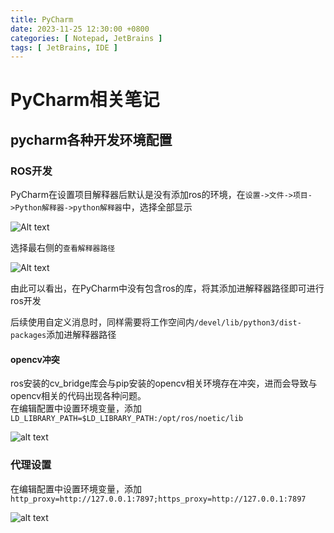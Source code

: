 ```yaml
---
title: PyCharm
date: 2023-11-25 12:30:00 +0800
categories: [ Notepad, JetBrains ]
tags: [ JetBrains, IDE ]
---
```


# PyCharm相关笔记

## pycharm各种开发环境配置

### ROS开发

PyCharm在设置项目解释器后默认是没有添加ros的环境，在`设置->文件->项目->Python解释器->python解释器`中，选择全部显示

![Alt text](posts/2023-11-25-pycharm/python.png)

选择最右侧的`查看解释器路径`

![Alt text](posts/2023-11-25-pycharm/site.png)

由此可以看出，在PyCharm中没有包含ros的库，将其添加进解释器路径即可进行ros开发

后续使用自定义消息时，同样需要将工作空间内`/devel/lib/python3/dist-packages`添加进解释器路径

#### opencv冲突

ros安装的cv_bridge库会与pip安装的opencv相关环境存在冲突，进而会导致与opencv相关的代码出现各种问题。  
在编辑配置中设置环境变量，添加`LD_LIBRARY_PATH=$LD_LIBRARY_PATH:/opt/ros/noetic/lib`

![alt text](posts/2023-11-25-pycharm/opencv.png)

### 代理设置

在编辑配置中设置环境变量，添加`http_proxy=http://127.0.0.1:7897;https_proxy=http://127.0.0.1:7897`

![alt text](posts/2023-11-25-pycharm/proxy.png)

